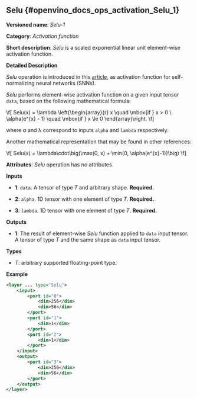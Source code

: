 ## Selu <a name="Selu"></a> {#openvino_docs_ops_activation_Selu_1}

**Versioned name**: *Selu-1*

**Category**: *Activation function*

**Short description**: *Selu* is a scaled exponential linear unit element-wise activation function.

**Detailed Description**

*Selu* operation is introduced in this [article](https://arxiv.org/abs/1706.02515), as activation function for self-normalizing neural networks (SNNs).

*Selu* performs element-wise activation function on a given input tensor `data`, based on the following mathematical formula:

\f[
Selu(x) = \lambda \left\{\begin{array}{r}
    x \quad \mbox{if } x >  0 \\
    \alpha(e^{x} - 1) \quad \mbox{if } x \le 0
\end{array}\right.
\f]

where α and λ correspond to inputs `alpha` and `lambda` respectively.

Another mathematical representation that may be found in other references:

\f[
Selu(x) = \lambda\cdot\big(\max(0, x) + \min(0, \alpha(e^{x}-1))\big)
\f]

**Attributes**: *Selu* operation has no attributes.

**Inputs**

* **1**: `data`. A tensor of type *T* and arbitrary shape. **Required.**

* **2**: `alpha`. 1D tensor with one element of type *T*. **Required.**

* **3**: `lambda`. 1D tensor with one element of type *T*. **Required.**

**Outputs**

* **1**: The result of element-wise *Selu* function applied to `data` input tensor. A tensor of type *T* and the same shape as `data` input tensor.

**Types**

* *T*: arbitrary supported floating-point type.

**Example**

```xml
<layer ... type="Selu">
    <input>
        <port id="0">
            <dim>256</dim>
            <dim>56</dim>
        </port>
        <port id="1">
            <dim>1</dim>
        </port>
        <port id="2">
            <dim>1</dim>
        </port>
    </input>
    <output>
        <port id="3">
            <dim>256</dim>
            <dim>56</dim>
        </port>
    </output>
</layer>
```
